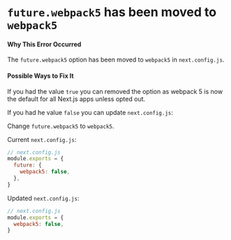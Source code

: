 # `future.webpack5` has been moved to `webpack5`

#### Why This Error Occurred

The `future.webpack5` option has been moved to `webpack5` in `next.config.js`.

#### Possible Ways to Fix It

If you had the value `true` you can removed the option as webpack 5 is now the default for all Next.js apps unless opted out.

If you had he value `false` you can update `next.config.js`:

Change `future.webpack5` to `webpack5`.

Current `next.config.js`:

```js
// next.config.js
module.exports = {
  future: {
    webpack5: false,
  },
}
```

Updated `next.config.js`:

```js
// next.config.js
module.exports = {
  webpack5: false,
}
```
